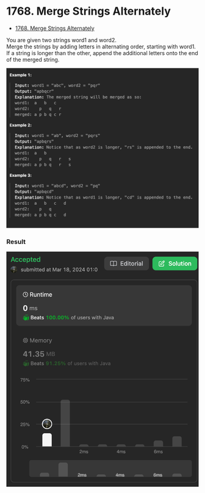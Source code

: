 
# 1768. Merge Strings Alternately

- [1768. Merge Strings Alternately](https://leetcode.com/problems/merge-strings-alternately/description/?envType=study-plan-v2&envId=leetcode-75)

You are given two strings word1 and word2. <br/>
Merge the strings by adding letters in alternating order, starting with word1. <br/>
If a string is longer than the other, append the additional letters onto the end of the merged string.

![img.png](../../assets/1768.png)

### Result
![img.png](../../assets/1768_results.png)